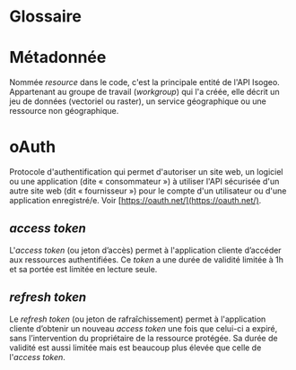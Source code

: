 # Glossaire

# Métadonnée

Nommée _resource_ dans le code, c'est la principale entité de l'API Isogeo. Appartenant au groupe de travail \(_workgroup_\) qui l'a créée, elle décrit un jeu de données \(vectoriel ou raster\), un service géographique ou une ressource non géographique.

# oAuth

Protocole d'authentification qui permet d'autoriser un site web, un logiciel ou une application \(dite « consommateur »\) à utiliser l'API sécurisée d'un autre site web \(dit « fournisseur »\) pour le compte d'un utilisateur ou d'une application enregistré/e. Voir [https://oauth.net/](https://oauth.net/).

## _access token_

L'_access token_ \(ou jeton d’accès\) permet à l'application cliente d’accéder aux ressources authentifiées. Ce _token_ a une durée de validité limitée à 1h et sa portée est limitée en lecture seule.

## _refresh token_

Le _refresh token_ \(ou jeton de rafraîchissement\) permet à l'application cliente d’obtenir un nouveau _access token_ une fois que celui-ci a expiré,  sans l’intervention du propriétaire de la ressource protégée. Sa durée de validité est aussi limitée mais est beaucoup plus élevée que celle de l'_access token_.

